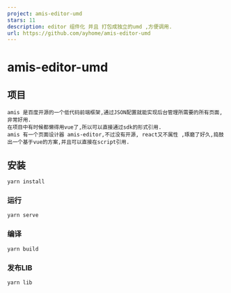 ```yaml
---
project: amis-editor-umd
stars: 11
description: editor 组件化 并且 打包成独立的umd ,方便调用.
url: https://github.com/ayhome/amis-editor-umd
---
```


amis-editor-umd
===============

项目
--

```
amis 是百度开源的一个低代码前端框架,通过JSON配置就能实现后台管理所需要的所有页面,非常好用.   
在项目中有时候都懒得用vue了,所以可以直接通过sdk的形式引用.    
amis 有一个页面设计器 amis-editor,不过没有开源, react又不属性 ,琢磨了好久,捣鼓出一个基于vue的方案,并且可以直接在script引用.
```

安装
--

```
yarn install
```

### 运行

```
yarn serve
```

### 编译

```
yarn build
```

### 发布LIB

```
yarn lib
```
